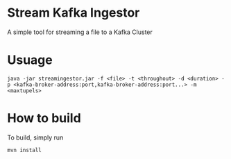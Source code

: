 # Stream Kafka Ingestor
A simple tool for streaming a file to a Kafka Cluster

# Usuage
```
java -jar streamingestor.jar -f <file> -t <throughout> -d <duration> -p <kafka-broker-address:port,kafka-broker-address:port...> -m <maxtupels>
```
# How to build
To build, simply run
```
mvn install
```
